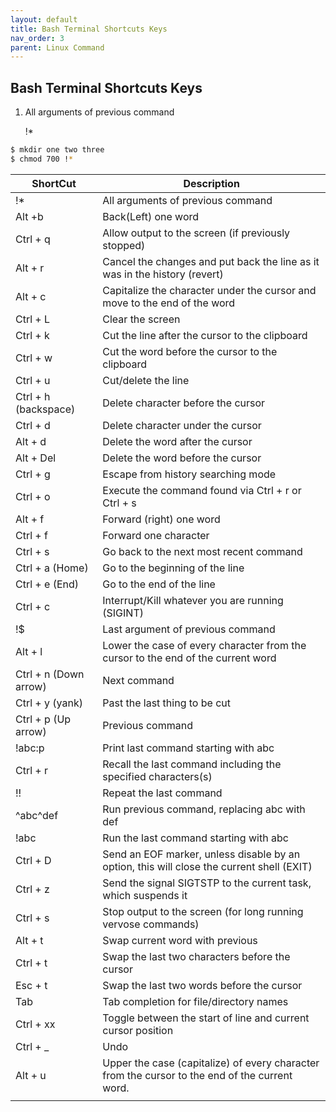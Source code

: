 ```yaml
---
layout: default
title: Bash Terminal Shortcuts Keys
nav_order: 3 
parent: Linux Command 
---
```

## Bash Terminal Shortcuts Keys

1.  All arguments of previous command

    !*
```bash
$ mkdir one two three
$ chmod 700 !*
```


| ShortCut | Description |
|-----|--|
| !*  | All arguments of previous command |
|Alt +b |Back(Left) one word|
|Ctrl + q|Allow output to the screen (if previously stopped)|
|Alt + r |Cancel the changes and put back the line as it was in the history (revert)|
|Alt + c|Capitalize the character under the cursor and move to the end of the word|
|Ctrl + L|Clear the screen|
|Ctrl + k|Cut the line after the cursor to the clipboard|
|Ctrl + w|Cut the word before the cursor to the clipboard|
|Ctrl + u|Cut/delete the line|
|Ctrl + h (backspace)|Delete character before the cursor|
|Ctrl + d|Delete character under the cursor|
|Alt + d|Delete the word after the cursor|
|Alt + Del|Delete the word before the cursor|
|Ctrl + g|Escape from history searching mode|
|Ctrl + o|Execute the command found via Ctrl + r or Ctrl + s|
|Alt + f|Forward (right) one word|
|Ctrl + f|Forward one character|
|Ctrl + s|Go back to the next most recent command|
|Ctrl + a (Home)|Go to the beginning of the line|
|Ctrl + e (End)|Go to the end of the line|
|Ctrl + c|Interrupt/Kill whatever you are running (SIGINT)|
|!$|Last argument of previous command|
|Alt + l|Lower the case of every character from the cursor to the end of the current word|
|Ctrl + n (Down arrow)|Next command|
|Ctrl + y (yank)|Past the last thing to be cut|
|Ctrl + p (Up arrow)|Previous command|
|!abc:p|Print last command starting with abc|
|Ctrl + r|Recall the last command including the specified characters(s)|
|!!|Repeat the last command|
|^abc^def|Run previous command, replacing abc with def|
|!abc|Run the last command starting with abc|
|Ctrl + D|Send an EOF marker, unless disable by an option, this will close the current shell (EXIT)|
|Ctrl + z|Send the signal SIGTSTP to the current task, which suspends it|
|Ctrl + s|Stop output to the screen (for long running vervose commands)|
|Alt + t|Swap current word with previous|
|Ctrl + t|Swap the last two characters before the cursor|
|Esc + t|Swap the last two words before the cursor|
|Tab|Tab completion for file/directory names|
|Ctrl + xx|Toggle between the start of line and current cursor position|
|Ctrl + _|Undo|
|Alt + u|Upper the case (capitalize) of every character from the cursor to the end of the current word.|
|||
